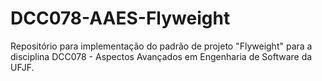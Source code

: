 # DCC078-AAES-Flyweight
Repositório para implementação do padrão de projeto "Flyweight" para a disciplina DCC078 - Aspectos Avançados em Engenharia de Software da UFJF.
